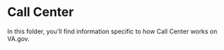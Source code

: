 # Call Center
In this folder, you'll find information specific to how Call Center works on VA.gov. 
